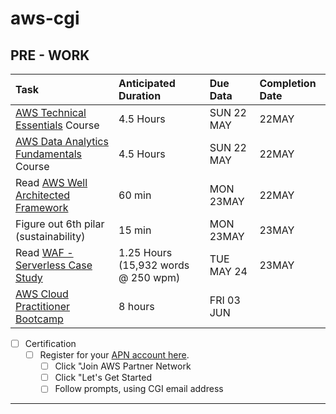 # aws-cgi

## PRE - WORK

| Task                                                                                                                                                     | Anticipated Duration                | Due Data   | Completion Date |
| :------------------------------------------------------------------------------------------------------------------------------------------------------- | :---------------------------------- | :--------- | :-------------- |
| [AWS Technical Essentials](https://explore.skillbuilder.aws/learn/course/external/view/elearning/1851/aws-technical-essentials) Course                   | 4.5 Hours                           | SUN 22 MAY | 22MAY           |
| [AWS Data Analytics Fundamentals](https://explore.skillbuilder.aws/learn/course/external/view/elearning/44/data-analytics-fundamentals) Course           | 4.5 Hours                           | SUN 22 MAY | 22MAY           |
| Read [AWS Well Architected Framework](https://aws.amazon.com/blogs/apn/the-5-pillars-of-the-aws-well-architected-framework/)                             | 60 min                              | MON 23MAY  | 22MAY           |
| Figure out 6th pilar (sustainability)                                                                                                                                 | 15 min                              | MON 23MAY  | 23MAY |
| Read [WAF - Serverless Case Study](https://docs.aws.amazon.com/wellarchitected/latest/serverless-applications-lens/welcome.html?did=wp_card&trk=wp_card) | 1.25 Hours (15,932 words @ 250 wpm) | TUE MAY 24 |  23MAY              |
| [AWS Cloud Practitioner Bootcamp](https://share.percipio.com/cd/vOscGbTlk)                                                                               | 8 hours                             | FRI 03 JUN |                 |

- [ ] Certification
  - [ ] Register for your [APN account here](https://partnercentral.awspartner.com/apex/Home?sfdc.tabName=01r0L00000026eW). 
    - [ ] Click "Join AWS Partner Network
    - [ ] Click "Let's Get Started
    - [ ] Follow prompts, using CGI email address

---


